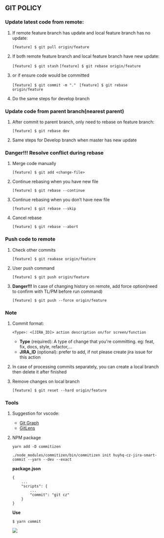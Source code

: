 ## GIT POLICY
### Update latest code from remote:

1. If remote feature branch has update and local feature branch has no update:

    `[feature] $ git pull origin/feature`

2. If both remote feature branch and local feature branch have new update:

    `[feature] $ git stash`
    `[feature] $ git rebase origin/feature`

3. or if ensure code would be committed

    `[feature] $ git commit -m "." `
    `[feature] $ git rebase origin/feature`

4. Do the same steps for develop branch
### Update code from parent branch(nearest parent)
1. After commit to parent branch, only need to rebase on feature branch:

    `[feature] $ git rebase dev`

2. Same steps for Develop branch when master has new update
### Danger!!! Resolve conflict during rebase
1. Merge code manually

    `[feature] $ git add <change-file>`
2. Continue rebasing when you have new file

    `[feature] $ git rebase --continue`
3. Continue rebasing when you don’t have new file

    `[feature] $ git rebase --skip`
4. Cancel rebase

    `[feature] $ git rebase --abort`

### Push code to remote
1. Check other commits

    `[feature] $ git reabase origin/feature`
2. User push command

    `[feature] $ git push origin/feature`
3. **Danger!!!** In case of changing history on remote, add force option(need to confirm with TL/PM before run command)

    `[feature] $ git push --force origin/feature`

### Note
1. Commit format: 

    `<Type>: <[JIRA_ID]> action description on/for screen/function`
    - **Type** (required): A type of change that you're committing. eg: feat, fix, docs, style, refactor,...
    - **JIRA_ID** (optional): prefer to add, if not please create jira issue for this action
2. In case of processing commits separately, you can create a local branch then delete it after finished
3. Remove changes on local branch

    `[feature] $ git reset --hard origin/feature`

### Tools
1. Suggestion for vscode: 
    - [Git Graph](https://marketplace.visualstudio.com/items?itemName=mhutchie.git-graph)
    - [GitLens](https://marketplace.visualstudio.com/items?itemName=eamodio.gitlens)
    
2. NPM package
    
    `yarn add -D commitizen`
    
    `./node_modules/commitizen/bin/commitizen init huyhq-cz-jira-smart-commit --yarn --dev --exact`
    
    **package.json**
    ```
    {
        ...
        "scripts": {
            ...
            "commit": "git cz"
        }
    }
    ```
    **Use**
    
    `$ yarn commit`
    
    ![](https://i.imgur.com/lZJLOaa.png)
